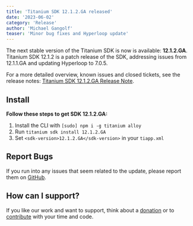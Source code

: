 ```yaml
---
title: 'Titanium SDK 12.1.2.GA released'
date: '2023-06-02'
category: 'Release'
author: 'Michael Gangolf'
teaser: 'Minor bug fixes and Hyperloop update'
---
```


The next stable version of the Titanium SDK is now is available: <b>12.1.2.GA</b>. Titanium SDK 12.1.2 is a patch release of the SDK, addressing issues from 12.1.1.GA and updating Hyperloop to 7.0.5.

For a more detailed overview, known issues and closed tickets, see the release notes: [Titanium SDK 12.1.2.GA Release Note](https://titaniumsdk.com/guide/Titanium_SDK/Titanium_SDK_Release_Notes/Titanium_SDK_Release_Notes_12.x/Titanium_SDK_12.1.2.GA_Release_Note.html).

## Install

**Follow these steps to get SDK 12.1.2.GA:**

1. Install the CLI with `[sudo] npm i -g titanium alloy`
2. Run `titanium sdk install 12.1.2.GA`
3. Set `<sdk-version>12.1.2.GA</sdk-version>` in your `tiapp.xml`

## Report Bugs

If you run into any issues that seem related to the update, please report them on [GitHub](https://github.com/tidev/titanium_mobile/issues).

## How can I support?

If you like our work and want to support, think about a [donation](/donate) or to [contribute](/contribute) with your time and code.
